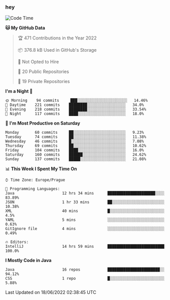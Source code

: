 ### hey

<!--START_SECTION:waka-->
![Code Time](http://img.shields.io/badge/Code%20Time-0%20secs-blue)

**🐱 My GitHub Data** 

> 🏆 471 Contributions in the Year 2022
 > 
> 📦 376.8 kB Used in GitHub's Storage 
 > 
> 🚫 Not Opted to Hire
 > 
> 📜 20 Public Repositories 
 > 
> 🔑 19 Private Repositories  
 > 
**I'm a Night 🦉** 

```text
🌞 Morning    94 commits     ███░░░░░░░░░░░░░░░░░░░░░░   14.46% 
🌆 Daytime    221 commits    ████████░░░░░░░░░░░░░░░░░   34.0% 
🌃 Evening    218 commits    ████████░░░░░░░░░░░░░░░░░   33.54% 
🌙 Night      117 commits    ████░░░░░░░░░░░░░░░░░░░░░   18.0%

```
📅 **I'm Most Productive on Saturday** 

```text
Monday       60 commits     ██░░░░░░░░░░░░░░░░░░░░░░░   9.23% 
Tuesday      74 commits     ██░░░░░░░░░░░░░░░░░░░░░░░   11.38% 
Wednesday    46 commits     █░░░░░░░░░░░░░░░░░░░░░░░░   7.08% 
Thursday     69 commits     ██░░░░░░░░░░░░░░░░░░░░░░░   10.62% 
Friday       104 commits    ████░░░░░░░░░░░░░░░░░░░░░   16.0% 
Saturday     160 commits    ██████░░░░░░░░░░░░░░░░░░░   24.62% 
Sunday       137 commits    █████░░░░░░░░░░░░░░░░░░░░   21.08%

```


📊 **This Week I Spent My Time On** 

```text
⌚︎ Time Zone: Europe/Prague

💬 Programming Languages: 
Java                     12 hrs 34 mins      █████████████████████░░░░   83.89% 
JSON                     1 hr 33 mins        ██░░░░░░░░░░░░░░░░░░░░░░░   10.38% 
XML                      40 mins             █░░░░░░░░░░░░░░░░░░░░░░░░   4.5% 
YAML                     5 mins              ░░░░░░░░░░░░░░░░░░░░░░░░░   0.63% 
GitIgnore file           4 mins              ░░░░░░░░░░░░░░░░░░░░░░░░░   0.49%

🔥 Editors: 
IntelliJ                 14 hrs 59 mins      █████████████████████████   100.0%

```

**I Mostly Code in Java** 

```text
Java                     16 repos            ███████████████████████░░   94.12% 
CSS                      1 repo              █░░░░░░░░░░░░░░░░░░░░░░░░   5.88%

```



 Last Updated on 18/06/2022 02:38:45 UTC
<!--END_SECTION:waka-->
